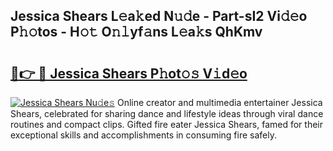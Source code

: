 ## Jessica Shears L𝚎a𝚔ed N𝚞𝚍e - Part-sI2 Vi𝚍𝚎o P𝚑𝚘tos - H𝚘𝚝 O𝚗𝚕yf𝚊ns L𝚎a𝚔s QhKmv

# <h2><a href="http://kfebhzk.oniu.top/?m=Jessica+Shears">🔗👉 🔴 Jessica Shears P𝚑ot𝚘𝚜 V𝚒d𝚎o</a></h2>

[![Jessica Shears Nu𝚍e𝚜](https://i.imgur.com/0qMVB7G.gif)](http://kfebhzk.oniu.top/?m=Jessica+Shears)
Online creator and multimedia entertainer Jessica Shears, celebrated for sharing dance and lifestyle ideas through viral dance routines and compact clips. Gifted fire eater Jessica Shears, famed for their exceptional skills and accomplishments in consuming fire safely.  
